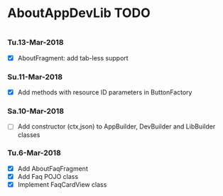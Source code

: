 #
# AboutAppDevLib TODO
#

### Tu.13-Mar-2018
- [x] AboutFragment: add tab-less support

### Su.11-Mar-2018
- [x] Add methods with resource ID parameters in ButtonFactory

### Sa.10-Mar-2018
- [ ] Add constructor (ctx,json) to AppBuilder, DevBuilder and LibBuilder classes

### Tu.6-Mar-2018
- [x] Add AboutFaqFragment
- [x] Add Faq POJO class
- [x] Implement FaqCardView class